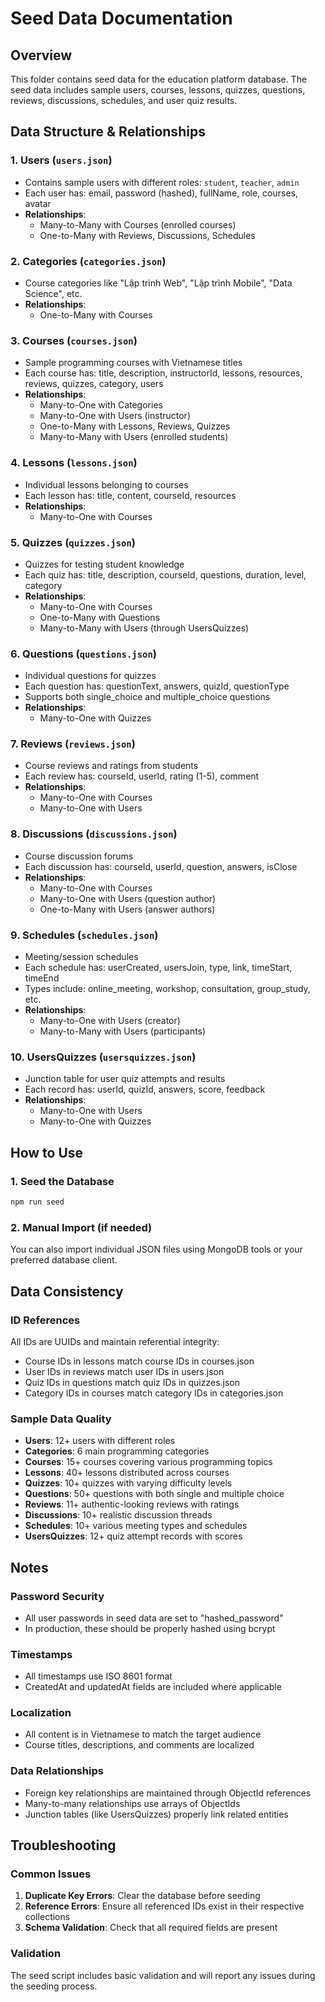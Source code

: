 # Seed Data Documentation

## Overview
This folder contains seed data for the education platform database. The seed data includes sample users, courses, lessons, quizzes, questions, reviews, discussions, schedules, and user quiz results.

## Data Structure & Relationships

### 1. Users (`users.json`)
- Contains sample users with different roles: `student`, `teacher`, `admin`
- Each user has: email, password (hashed), fullName, role, courses, avatar
- **Relationships**: 
  - Many-to-Many with Courses (enrolled courses)
  - One-to-Many with Reviews, Discussions, Schedules

### 2. Categories (`categories.json`)
- Course categories like "Lập trình Web", "Lập trình Mobile", "Data Science", etc.
- **Relationships**: 
  - One-to-Many with Courses

### 3. Courses (`courses.json`)
- Sample programming courses with Vietnamese titles
- Each course has: title, description, instructorId, lessons, resources, reviews, quizzes, category, users
- **Relationships**:
  - Many-to-One with Categories
  - Many-to-One with Users (instructor)
  - One-to-Many with Lessons, Reviews, Quizzes
  - Many-to-Many with Users (enrolled students)

### 4. Lessons (`lessons.json`)
- Individual lessons belonging to courses
- Each lesson has: title, content, courseId, resources
- **Relationships**:
  - Many-to-One with Courses

### 5. Quizzes (`quizzes.json`)
- Quizzes for testing student knowledge
- Each quiz has: title, description, courseId, questions, duration, level, category
- **Relationships**:
  - Many-to-One with Courses
  - One-to-Many with Questions
  - Many-to-Many with Users (through UsersQuizzes)

### 6. Questions (`questions.json`)
- Individual questions for quizzes
- Each question has: questionText, answers, quizId, questionType
- Supports both single_choice and multiple_choice questions
- **Relationships**:
  - Many-to-One with Quizzes

### 7. Reviews (`reviews.json`)
- Course reviews and ratings from students
- Each review has: courseId, userId, rating (1-5), comment
- **Relationships**:
  - Many-to-One with Courses
  - Many-to-One with Users

### 8. Discussions (`discussions.json`)
- Course discussion forums
- Each discussion has: courseId, userId, question, answers, isClose
- **Relationships**:
  - Many-to-One with Courses
  - Many-to-One with Users (question author)
  - One-to-Many with Users (answer authors)

### 9. Schedules (`schedules.json`)
- Meeting/session schedules
- Each schedule has: userCreated, usersJoin, type, link, timeStart, timeEnd
- Types include: online_meeting, workshop, consultation, group_study, etc.
- **Relationships**:
  - Many-to-One with Users (creator)
  - Many-to-Many with Users (participants)

### 10. UsersQuizzes (`usersquizzes.json`)
- Junction table for user quiz attempts and results
- Each record has: userId, quizId, answers, score, feedback
- **Relationships**:
  - Many-to-One with Users
  - Many-to-One with Quizzes

## How to Use

### 1. Seed the Database
```bash
npm run seed
```

### 2. Manual Import (if needed)
You can also import individual JSON files using MongoDB tools or your preferred database client.

## Data Consistency

### ID References
All IDs are UUIDs and maintain referential integrity:
- Course IDs in lessons match course IDs in courses.json
- User IDs in reviews match user IDs in users.json
- Quiz IDs in questions match quiz IDs in quizzes.json
- Category IDs in courses match category IDs in categories.json

### Sample Data Quality
- **Users**: 12+ users with different roles
- **Categories**: 6 main programming categories
- **Courses**: 15+ courses covering various programming topics
- **Lessons**: 40+ lessons distributed across courses
- **Quizzes**: 10+ quizzes with varying difficulty levels
- **Questions**: 50+ questions with both single and multiple choice
- **Reviews**: 11+ authentic-looking reviews with ratings
- **Discussions**: 10+ realistic discussion threads
- **Schedules**: 10+ various meeting types and schedules
- **UsersQuizzes**: 12+ quiz attempt records with scores

## Notes

### Password Security
- All user passwords in seed data are set to "hashed_password"
- In production, these should be properly hashed using bcrypt

### Timestamps
- All timestamps use ISO 8601 format
- CreatedAt and updatedAt fields are included where applicable

### Localization
- All content is in Vietnamese to match the target audience
- Course titles, descriptions, and comments are localized

### Data Relationships
- Foreign key relationships are maintained through ObjectId references
- Many-to-many relationships use arrays of ObjectIds
- Junction tables (like UsersQuizzes) properly link related entities

## Troubleshooting

### Common Issues
1. **Duplicate Key Errors**: Clear the database before seeding
2. **Reference Errors**: Ensure all referenced IDs exist in their respective collections
3. **Schema Validation**: Check that all required fields are present

### Validation
The seed script includes basic validation and will report any issues during the seeding process.